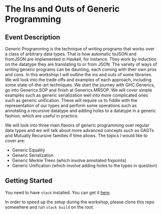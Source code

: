 # The Ins and Outs of Generic Programming

## Event Description

Generic Programming is the technique of writing programs that works over a class of arbitrary data types. That is how automatic toJSON and fromJSON are implemented in Haskell, for instance. They work by induction on the datatype they are translating to or from JSON. The variety of ways of writing generic programs can be daunting, each coming with their own pros and cons. In this workshop I will outline the ins and outs of some libraries. We will look into the trade offs and examples of each approach, including some state-of-the-art techniques. We start the journey with GHC.Generics, go into Generics.SOP and finish at Generics.MRSOP. We will cover simple examples such as generic serialization well into more complicated ones such as generic unification. These will require us to fiddle with the representation of our types and perform some operations such as annotating a recursive datatype and adding holes to a datatype in a generic fashion, which are useful in practice.

We will look into three main flavors of generic programming over regular data types and we will talk about more advanced concepts such as GADTs and Mutually Recursive families if time allows.
The topics I would like to cover are:

* Generic Equality
* Generic Serialization
* Generic Merkle Trees (which involve annotated fixpoints)
* Generic Unification (which involve adding holes to the types in question)

## Getting Started

You need to have `stack` installed. You can get it [here](https://docs.haskellstack.org/en/stable/README/).

In order to speed up the setup during the workshop, please clone this repo somewhere
and run `stack build` on the root.
